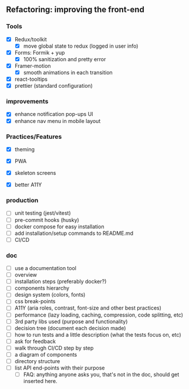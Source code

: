 ## Refactoring: improving the front-end

### Tools

- [x] Redux/toolkit
  - [x] move global state to redux (logged in user info)
- [x] Forms: Formik + yup
  - [x] 100% sanitization and pretty error
- [x] Framer-motion
  - [x] smooth animations in each transition
- [x] react-tooltips
- [x] prettier (standard configuration)

### improvements

- [x] enhance notification pop-ups UI
- [x] enhance nav menu in mobile layout

### Practices/Features

- [x] theming
- [x] PWA

- [x] skeleton screens
- [x] better A11Y

### production

- [ ] unit testing (jest/vitest)
- [ ] pre-commit hooks (husky)
- [ ] docker compose for easy installation
- [ ] add installation/setup commands to README.md
- [ ] CI/CD

### doc

- [ ] use a documentation tool
- [ ] overview
- [ ] installation steps (preferably docker?)
- [ ] components hierarchy
- [ ] design system (colors, fonts)
- [ ] css break-points
- [ ] A11Y (aria roles, contrast, font-size and other best practices)
- [ ] performance (lazy loading, caching, compression, code splitting, etc)
- [ ] 3rd party libs used (purpose and functionality)
- [ ] decision tree (document each decision made)
- [ ] how to run tests and a little description (what the tests focus on, etc)
- [ ] ask for feedback
- [ ] walk through CI/CD step by step
- [ ] a diagram of components
- [ ] directory structure
- [ ] list API end-points with their purpose
  - [ ] FAQ: anything anyone asks you, that's not in the doc, should get inserted here.
